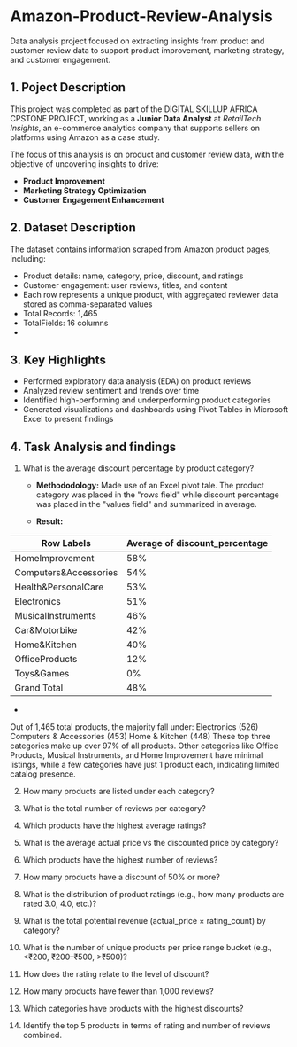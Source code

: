 # Amazon-Product-Review-Analysis
Data analysis project  focused on extracting insights from product and customer review data to support product improvement, marketing strategy, and customer engagement.


## 1. Poject Description

This project was completed as part of the DIGITAL SKILLUP AFRICA CPSTONE PROJECT, working as  a **Junior Data Analyst** at *RetailTech Insights*, an e-commerce analytics company that supports sellers on platforms using Amazon as a case study.

The focus of this analysis is on product and customer review data, with the objective of uncovering insights to drive:

- **Product Improvement**
- **Marketing Strategy Optimization**
- **Customer Engagement Enhancement**
 
## 2. Dataset Description 
The dataset contains information scraped from Amazon product pages, including: 
- Product details: name, category, price, discount, and ratings 
- Customer engagement: user reviews, titles, and content 
- Each row represents a unique product, with aggregated reviewer data 
stored as comma-separated values 
- Total Records: 1,465 
- TotalFields: 16 columns
- 
## 3.  Key Highlights
- Performed exploratory data analysis (EDA) on product reviews
- Analyzed review sentiment and trends over time
- Identified high-performing and underperforming product categories
- Generated visualizations and dashboards using Pivot Tables in Microsoft Excel to present findings
 
## 4. Task Analysis and findings
1. What is the average discount percentage by product category?
   - **Methododology:**  Made use of an Excel pivot tale. The product category was placed in the "rows field" while discount percentage was placed in the "values field" and summarized in average.

   - **Result:**
  
 | Row Labels            | Average of discount_percentage |
|-----------------------|--------------------------------|
| HomeImprovement       | 58%                            |
| Computers&Accessories | 54%                            |
| Health&PersonalCare   | 53%                            |
| Electronics           | 51%                            |
| MusicalInstruments    | 46%                            |
| Car&Motorbike         | 42%                            |
| Home&Kitchen          | 40%                            |
| OfficeProducts        | 12%                            |
| Toys&Games            | 0%                             |
| Grand Total           | 48%                            |

   -     
Out of 1,465 total products, the majority fall under:
Electronics (526)
Computers & Accessories (453)
Home & Kitchen (448)
These top three categories make up over 97% of all products.
Other categories like Office Products, Musical Instruments, and Home Improvement have minimal listings, while a few categories have just 1 product each, indicating limited catalog presence.
     
2. How many products are listed under each category?


3. What is the total number of reviews per category?  
4. Which products have the highest average ratings? 
5. What is the average actual price vs the discounted price by category? 
6. Which products have the highest number of reviews? 
7. How many products have a discount of 50% or more? 
8. What is the distribution of product ratings (e.g., how many products are rated 3.0, 
4.0, etc.)? 
9. What is the total potential revenue (actual_price × rating_count) by category? 
10. What is the number of unique products per price range bucket (e.g., <₹200, 
₹200–₹500, >₹500)? 
11. How does the rating relate to the level of discount? 
12. How many products have fewer than 1,000 reviews? 
13. Which categories have products with the highest discounts? 
14. Identify the top 5 products in terms of rating and number of reviews combined.
